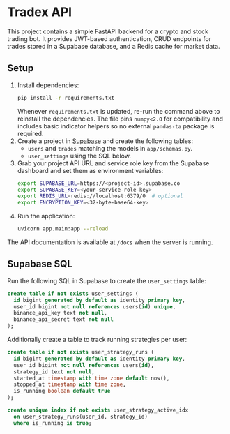 # Tradex API

This project contains a simple FastAPI backend for a crypto and stock trading bot. It provides JWT-based authentication, CRUD endpoints for trades stored in a Supabase database, and a Redis cache for market data.

## Setup

1. Install dependencies:
   ```bash
   pip install -r requirements.txt
   ```
   Whenever `requirements.txt` is updated, re-run the command above to reinstall
   the dependencies. The file pins `numpy<2.0` for compatibility and includes
   basic indicator helpers so no external `pandas-ta` package is required.
2. Create a project in [Supabase](https://supabase.com) and create the following tables:
   - `users` and `trades` matching the models in `app/schemas.py`.
   - `user_settings` using the SQL below.
3. Grab your project API URL and service role key from the Supabase dashboard and set them as environment variables:
   ```bash
   export SUPABASE_URL=https://<project-id>.supabase.co
   export SUPABASE_KEY=<your-service-role-key>
   export REDIS_URL=redis://localhost:6379/0  # optional
   export ENCRYPTION_KEY=<32-byte-base64-key>
   ```
4. Run the application:
   ```bash
   uvicorn app.main:app --reload
   ```

The API documentation is available at `/docs` when the server is running.

## Supabase SQL

Run the following SQL in Supabase to create the `user_settings` table:

```sql
create table if not exists user_settings (
  id bigint generated by default as identity primary key,
  user_id bigint not null references users(id) unique,
  binance_api_key text not null,
  binance_api_secret text not null
);
```

Additionally create a table to track running strategies per user:

```sql
create table if not exists user_strategy_runs (
  id bigint generated by default as identity primary key,
  user_id bigint not null references users(id),
  strategy_id text not null,
  started_at timestamp with time zone default now(),
  stopped_at timestamp with time zone,
  is_running boolean default true
);

create unique index if not exists user_strategy_active_idx
  on user_strategy_runs(user_id, strategy_id)
  where is_running is true;
```
